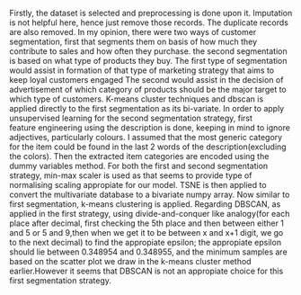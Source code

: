 Firstly, the dataset is selected and preprocessing is done upon it.
Imputation is not helpful here, hence just remove those records.
The duplicate records are also removed.
In my opinion, there were two ways of customer segmentation, 
first that segments them on basis of how much they contribute to sales and how often they purchase.
the second segmentation is based on what type of products they buy.
The first type of segmentation would assist in formation of that type of marketing strategy that 
aims to keep loyal customers engaged
The second would assist in the decision of advertisement of which category of products should be the major target
to which type of customers.
K-means cluster techniques and dbscan is applied directly to the first segmentation as its bi-variate.
In order to apply unsupervised learning for the second segmentation strategy, first  
feature engineering using the description is done, keeping in mind to ignore adjectives, particularly colours.
I assumed that the most generic category for the item could be found in the last 2 words of the description(excluding the colors).
Then the extracted item categories are encoded using the dummy variables method.
For both the first and second segmentation strategy, min-max scaler is used as that seems to provide type of
normalising scaling appropiate for our model.
TSNE is then applied to convert the multivariate database to a bivariate numpy array.
Now similar to first segmentation, k-means clustering is applied.
Regarding DBSCAN, as applied in the first strategy, using divide-and-conquer like analogy(for each place after decimal, 
first checking the 5th place and then between either 1 and 5 or 5 and 9,then when we get it to be between x and x+1 digit, we go to the next decimal)
 to find the appropiate epsilon;
the appropiate epsilon should lie between 0.348954 and 0.348955, and the minimum samples are based on the scatter plot we draw in 
the k-means cluster method earlier.However it seems that DBSCAN is not an appropiate choice for this first segmentation strategy.   
